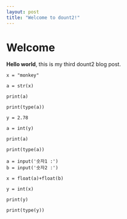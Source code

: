```yaml
---
layout: post
title: "Welcome to dount2!"
--- 
```

# Welcome
**Hello world**, this is my third dount2 blog post.

~~~
x = "monkey"

a = str(x)

print(a)

print(type(a))
~~~
~~~
y = 2.78

a = int(y)

print(a)

print(type(a))
~~~
~~~
a = input('숫자1 :')
b = input('숫자2 :')

x = float(a)+float(b)

y = int(x)

print(y)

print(type(y))
~~~
